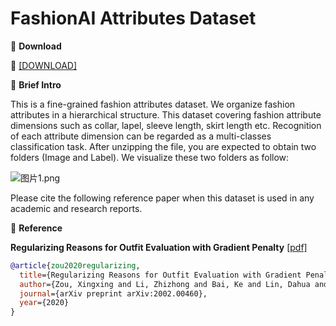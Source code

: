# FashionAI Attributes Dataset


🖤 **Download**

🍒 [[DOWNLOAD]]()

🖤 **Brief Intro**

This is a fine-grained fashion attributes dataset. We organize fashion attributes in a hierarchical structure. This dataset covering fashion attribute dimensions such as collar, lapel, sleeve length, skirt length etc. Recognition of each attribute dimension can be regarded as a multi-classes classification task. After unzipping the file, you are expected to obtain two folders (Image and Label). We visualize these two folders as follow:


![图片1.png](https://i.loli.net/2021/06/25/Gt7fiq4hH2bcUBD.png)

Please cite the following reference paper when this dataset is used in any academic and research reports.

🖤 **Reference**

**Regularizing Reasons for Outfit Evaluation with Gradient Penalty** [[pdf]](https://arxiv.org/pdf/2002.00460v1.pdf)

```bib
@article{zou2020regularizing,
  title={Regularizing Reasons for Outfit Evaluation with Gradient Penalty},
  author={Zou, Xingxing and Li, Zhizhong and Bai, Ke and Lin, Dahua and Wong, Waikeung},
  journal={arXiv preprint arXiv:2002.00460},
  year={2020}
}
```
